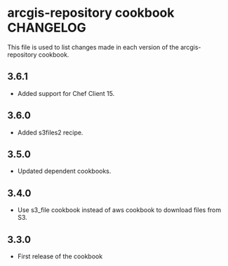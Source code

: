 arcgis-repository cookbook CHANGELOG
================================

This file is used to list changes made in each version of the arcgis-repository cookbook.

3.6.1
-----
- Added support for Chef Client 15.

3.6.0
-----
- Added s3files2 recipe.

3.5.0
-----
- Updated dependent cookbooks.


3.4.0
-----
- Use s3_file cookbook instead of aws cookbook to download files from S3.

3.3.0
-----
- First release of the cookbook
